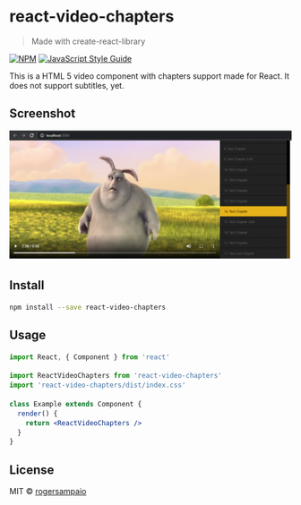 # react-video-chapters

> Made with create-react-library

[![NPM](https://img.shields.io/npm/v/react-video-chapters.svg)](https://www.npmjs.com/package/react-video-chapters) [![JavaScript Style Guide](https://img.shields.io/badge/code_style-standard-brightgreen.svg)](https://standardjs.com)

This is a HTML 5 video component with chapters support made for React. It does not support subtitles, yet.

## Screenshot

![alt text](https://raw.githubusercontent.com/rogersampaio/react-video-chapters/master/example/public/react-video-chapters-screenshot.png?raw=true)

## Install

```bash
npm install --save react-video-chapters
```

## Usage

```jsx
import React, { Component } from 'react'

import ReactVideoChapters from 'react-video-chapters'
import 'react-video-chapters/dist/index.css'

class Example extends Component {
  render() {
    return <ReactVideoChapters />
  }
}
```

## License

MIT © [rogersampaio](https://github.com/rogersampaio)
